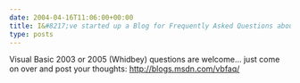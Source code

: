 ```yaml
---
date: 2004-04-16T11:06:00+00:00
title: I&#8217;ve started up a Blog for Frequently Asked Questions about VB.NET
type: posts
---
```

Visual Basic 2003 or 2005 (Whidbey) questions are welcome... just come on over and post your thoughts: <http://blogs.msdn.com/vbfaq/>
